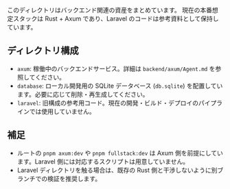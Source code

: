 このディレクトリはバックエンド関連の資産をまとめています。
現在の本番想定スタックは Rust + Axum であり、Laravel のコードは参考資料として保持しています。

## ディレクトリ構成
- `axum`: 稼働中のバックエンドサービス。詳細は `backend/axum/Agent.md` を参照してください。
- `database`: ローカル開発用の SQLite データベース (`db.sqlite`) を配置しています。必要に応じて削除・再生成してください。
- `laravel`: 旧構成の参考用コード。現在の開発・ビルド・デプロイのパイプラインでは使用していません。

## 補足
- ルートの `pnpm axum:dev` や `pnpm fullstack:dev` は Axum 側を前提にしています。Laravel 側には対応するスクリプトは用意していません。
- Laravel ディレクトリを触る場合は、既存の Rust 側と干渉しないように別ブランチでの検証を推奨します。
